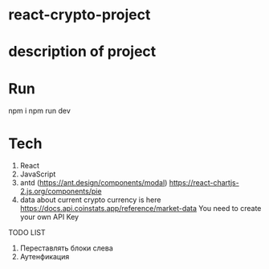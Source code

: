 # react-crypto-project


# description of project


# Run
npm i
npm run dev

# Tech
1. React
2. JavaScript
3. antd (https://ant.design/components/modal)
https://react-chartjs-2.js.org/components/pie
4. data about current crypto currency is here https://docs.api.coinstats.app/reference/market-data
You need to create your own API Key


TODO LIST 
1. Переставлять блоки слева
2. Аутенфикация